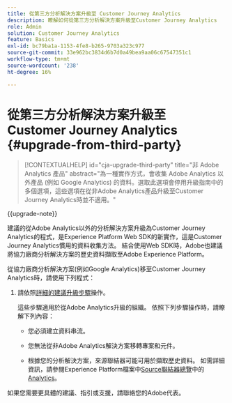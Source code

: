 ```yaml
---
title: 從第三方分析解決方案升級至 Customer Journey Analytics
description: 瞭解如何從第三方分析解決方案升級至Customer Journey Analytics
role: Admin
solution: Customer Journey Analytics
feature: Basics
exl-id: bc79ba1a-1153-4fe8-b265-9703a323c977
source-git-commit: 33e962bc3834d6b7d0a49bea9aa06c67547351c1
workflow-type: tm+mt
source-wordcount: '238'
ht-degree: 16%

---
```


# 從第三方分析解決方案升級至 Customer Journey Analytics {#upgrade-from-third-party}

<!-- markdownlint-disable MD034 -->

>[!CONTEXTUALHELP]
>id="cja-upgrade-third-party"
>title="非 Adobe Analytics 產品"
>abstract="為一種實作方式，會收集 Adobe Analytics 以外產品 (例如 Google Analytics) 的資料。選取此選項會停用升級指南中的多個選項，這些選項在從非Adobe Analytics產品升級至Customer Journey Analytics時並不適用。"

<!-- markdownlint-enable MD034 -->

{{upgrade-note}}

建議的從Adobe Analytics以外的分析解決方案升級為Customer Journey Analytics的程式，是Experience Platform Web SDK的新實作，這是Customer Journey Analytics慣用的資料收集方法。 結合使用Web SDK時，Adobe也建議將協力廠商分析解決方案的歷史資料擷取至Adobe Experience Platform。

<!-- After you have enough historical data using the Experience Platform Web SDK and you have fully transitioned to Customer Journey Analytics, the Analytics source connector can be turned off and the Web SDK can be used exclusively. -->

從協力廠商分析解決方案(例如Google Analytics)移至Customer Journey Analytics時，請使用下列程式：

1. 請依照[詳細的建議升級步驟](/help/getting-started/cja-upgrade/cja-upgrade-recommendations.md#detailed-recommended-upgrade-steps)操作。

   這些步驟適用於從Adobe Analytics升級的組織。 依照下列步驟操作時，請瞭解下列內容：

   * 您必須建立資料串流。

   * 您無法從非Adobe Analytics解決方案移轉專案和元件。

   * 根據您的分析解決方案，來源聯結器可能可用於擷取歷史資料。 如需詳細資訊，請參閱Experience Platform檔案中[Source聯結器總覽](https://experienceleague.adobe.com/en/docs/experience-platform/sources/home)中的[Analytics](https://experienceleague.adobe.com/en/docs/experience-platform/sources/home#analytics)。


如果您需要更具體的建議、指引或支援，請聯絡您的Adobe代表。

